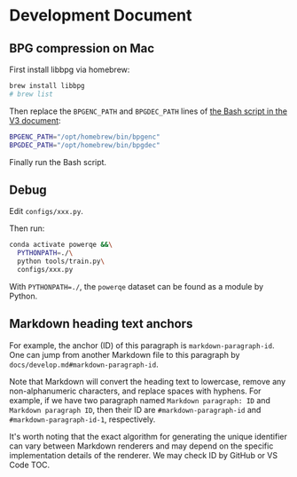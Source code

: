 # Development Document

## BPG compression on Mac

First install libbpg via homebrew:

```bash
brew install libbpg
# brew list
```

Then replace the `BPGENC_PATH` and `BPGDEC_PATH` lines of [the Bash script in the V3 document](v3.md#example-compress-the-div2k-dataset):

```bash
BPGENC_PATH="/opt/homebrew/bin/bpgenc"
BPGDEC_PATH="/opt/homebrew/bin/bpgdec"
```

Finally run the Bash script.

## Debug

Edit `configs/xxx.py`.

Then run:

```bash
conda activate powerqe &&\
  PYTHONPATH=./\
  python tools/train.py\
  configs/xxx.py
```

With `PYTHONPATH=./`, the `powerqe` dataset can be found as a module by Python.

## Markdown heading text anchors

For example, the anchor (ID) of this paragraph is `markdown-paragraph-id`. One can jump from another Markdown file to this paragraph by `docs/develop.md#markdown-paragraph-id`.

Note that Markdown will convert the heading text to lowercase, remove any non-alphanumeric characters, and replace spaces with hyphens. For example, if we have two paragraph named `Markdown paragraph: ID` and `Markdown paragraph ID`, then their ID are `#markdown-paragraph-id` and `#markdown-paragraph-id-1`, respectively.

It's worth noting that the exact algorithm for generating the unique identifier can vary between Markdown renderers and may depend on the specific implementation details of the renderer. We may check ID by GitHub or VS Code TOC.
